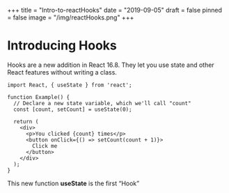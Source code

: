 +++
title = "Intro-to-reactHooks"
date = "2019-09-05"
draft = false
pinned = false
image = "/img/reactHooks.png"
+++

# Introducing Hooks
Hooks are a new addition in React 16.8. They let you use state and other React features without writing a class.

~~~
import React, { useState } from 'react';

function Example() {
  // Declare a new state variable, which we'll call "count"
  const [count, setCount] = useState(0);

  return (
    <div>
      <p>You clicked {count} times</p>
      <button onClick={() => setCount(count + 1)}>
        Click me
      </button>
    </div>
  );
}
~~~

This new function **useState** is the first “Hook”